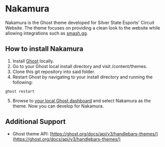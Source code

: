 # Nakamura
Nakamura is the Ghost theme developed for Silver State Esports' Circuit Website. The theme focuses on providing a clean look to the website while allowing integrations such as [smash.gg](https://smash.gg).

## How to install Nakamura
1. Install [Ghost](https://ghost.org) locally.
2. Go to your Ghost local install directory and visit /content/themes.
3. Clone this git repository into said folder.
4. Restart Ghost by navigating to your install directory and running the following:
```
ghost restart
```
5. Browse to [your local Ghost dashboard](localhost:2368/ghost/#/settings/design) and select Nakamura as the theme. Now you can develop for Nakamura.

## Additional Support
* Ghost theme API: [https://ghost.org/docs/api/v3/handlebars-themes/](https://ghost.org/docs/api/v3/handlebars-themes/)